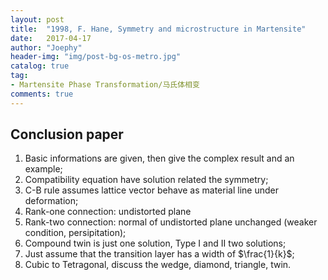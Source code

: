 ```yaml
---
layout: post
title:  "1998, F. Hane, Symmetry and microstructure in Martensite"
date:   2017-04-17
author: "Joephy"
header-img: "img/post-bg-os-metro.jpg"
catalog: true
tag:
- Martensite Phase Transformation/马氏体相变
comments: true
---
```

Conclusion paper
-----------

1. Basic informations are given, then give the complex result and an example;
2. Compatibility equation have solution related the symmetry;
3. C-B rule assumes lattice vector behave as material line under deformation;
4. Rank-one connection: undistorted plane
5. Rank-two connection: normal of undistorted plane unchanged (weaker condition, persipitation);
6. Compound twin is just one solution, Type I and II two solutions;
7. Just assume that the transition layer has a width of $\frac{1}{k}$;
8. Cubic to Tetragonal, discuss the wedge, diamond, triangle, twin.

